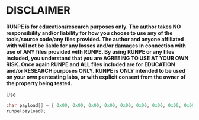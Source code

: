 # DISCLAIMER
**RUNPE is for education/research purposes only. The author takes NO responsibility and/or liability for how you choose to use any of the tools/source code/any files provided.
The author and anyone affiliated with will not be liable for any losses and/or damages in connection with use of ANY files provided with RUNPE.
By using RUNPE or any files included, you understand that you are AGREEING TO USE AT YOUR OWN RISK. Once again RUNPE and ALL files included are for EDUCATION and/or RESEARCH purposes ONLY.
RUNPE is ONLY intended to be used on your own pentesting labs, or with explicit consent from the owner of the property being tested.** 

Use
```c
char payload[] = { 0x00, 0x00, 0x00, 0x00, 0x00, 0x00, 0x00, 0x00, 0x00, 0x00 };
runpe(payload);
```
